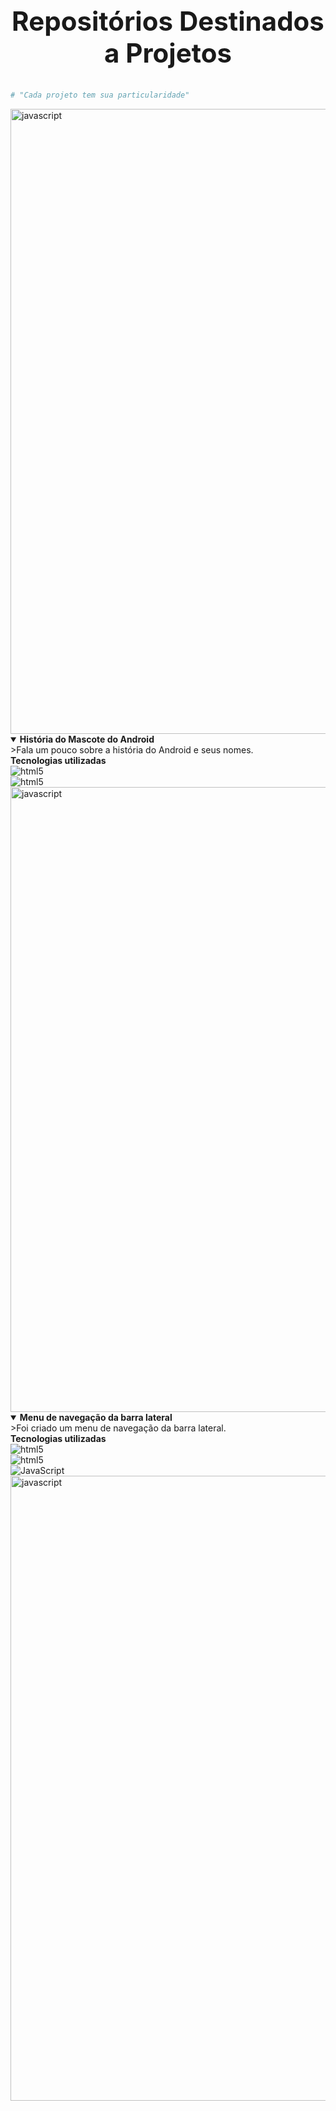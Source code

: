
# <summary align="center"><b><h2>Repositórios Destinados a Projetos</h2></b></summary>

````python
# "Cada projeto tem sua particularidade"
````
<img align="center" src="https://user-images.githubusercontent.com/73097560/115834477-dbab4500-a447-11eb-908a-139a6edaec5c.gif" alt="javascript" width="1000"/>  
<details open="">
<summary><b> História do Mascote do Android</b></summary>
>Fala um pouco sobre a história do Android e seus nomes.
<summary><b>Tecnologias utilizadas</b></summary>
	<img align="center" alt="html5"src="https://img.shields.io/badge/HTML5-E34F26?style=for-the-badge&logo=html5&logoColor=white"/> 
    <br>
    <img align="center" alt="html5"src="https://img.shields.io/badge/CSS-239120?&style=for-the-badge&logo=css3&logoColor=white"/> 
    <img align="center" src="https://user-images.githubusercontent.com/73097560/115834477-dbab4500-a447-11eb-908a-139a6edaec5c.gif" alt="javascript" width="1000"/>  
    
<details open="">
<summary><b> Menu de navegação da barra lateral</b></summary>
>Foi criado um menu de navegação da barra lateral.
<summary><b>Tecnologias utilizadas</b></summary>
	<img align="center" alt="html5"src="https://img.shields.io/badge/HTML5-E34F26?style=for-the-badge&logo=html5&logoColor=white"/> 
    <br>
    <img align="center" alt="html5"src="https://img.shields.io/badge/CSS-239120?&style=for-the-badge&logo=css3&logoColor=white"/>  
    <br> 
    <img align="center" alt="JavaScript"src="https://img.shields.io/badge/JavaScript-323330?style=for-the-badge&logo=javascript&logoColor=F7DF1E"/> 
    <img align="center" src="https://user-images.githubusercontent.com/73097560/115834477-dbab4500-a447-11eb-908a-139a6edaec5c.gif" alt="javascript" width="1000"/>	